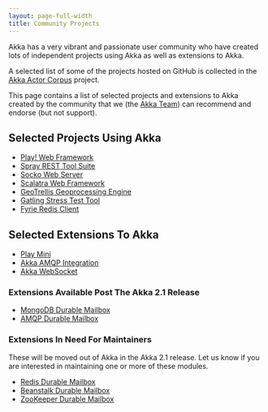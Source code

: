 ```yaml
---
layout: page-full-width
title: Community Projects
---
```


Akka has a very vibrant and passionate user community who have created lots of independent projects using Akka as well as extensions to Akka.

A selected list of some of the projects hosted on GitHub is collected in the [Akka Actor Corpus](http://actor-applications.cs.illinois.edu/akka.html) project.

This page contains a list of selected projects and extensions to Akka created by the community that we (the [Akka Team](http://akka.io/team)) can recommend and endorse (but not support).

## Selected Projects Using Akka

* [Play! Web Framework](http://www.playframework.org/)
* [Spray REST Tool Suite](http://spray.cc)
* [Socko Web Server](http://sockoweb.org/)
* [Scalatra Web Framework](http://www.scalatra.org/)
* [GeoTrellis Geoprocessing Engine](http://www.azavea.com/products/geotrellis/)
* [Gatling Stress Test Tool](http://gatling-tool.org/)
* [Fyrie Redis Client](https://github.com/derekjw/fyrie-redis)

## Selected Extensions To Akka

* [Play Mini](https://github.com/typesafehub/play2-mini)
* [Akka AMQP Integration](https://github.com/momania/akka-amqp)
* [Akka WebSocket](http://backchatio.github.com/hookup/)

### Extensions Available Post The Akka 2.1 Release

* [MongoDB Durable Mailbox](https://github.com/akka/akka/tree/master/akka-durable-mailboxes/akka-mongo-mailbox)
* [AMQP Durable Mailbox](https://github.com/akka/akka/pull/272)

### Extensions In Need For Maintainers

These will be moved out of Akka in the Akka 2.1 release. Let us know if you are interested in maintaining one or more of these modules.

* [Redis Durable Mailbox](https://github.com/akka/akka/tree/master/akka-durable-mailboxes/akka-redis-mailbox)
* [Beanstalk Durable Mailbox](https://github.com/akka/akka/tree/master/akka-durable-mailboxes/akka-beanstalk-mailbox)
* [ZooKeeper Durable Mailbox](https://github.com/akka/akka/tree/master/akka-durable-mailboxes/akka-zookeeper-mailbox)


